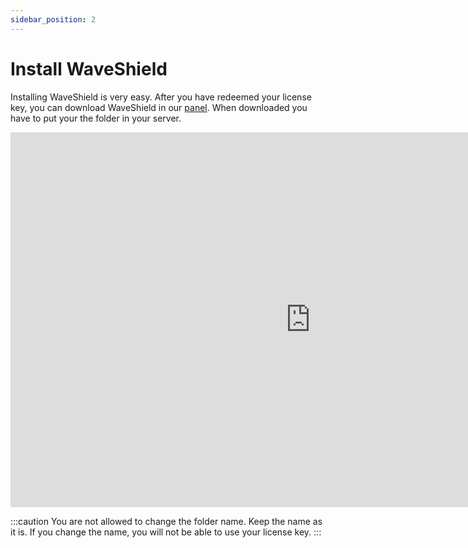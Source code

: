 ```yaml
---
sidebar_position: 2
---
```


# Install WaveShield

Installing WaveShield is very easy. After you have redeemed your license key, you can download WaveShield in our [panel](https://cloud.waveshield.xyz/).
When downloaded you have to put your the folder in your server.

<iframe width="959" height="600" src="https://www.youtube-nocookie.com/embed/jf0njjYG6c0?si=a7erBZgWXlKUV0Rl" title="YouTube video player" frameborder="0" allow="accelerometer; autoplay; clipboard-write; encrypted-media; gyroscope; picture-in-picture; web-share" allowfullscreen></iframe>

:::caution
You are not allowed to change the folder name. Keep the name as it is. If you change the name, you will not be able to use your license key.
:::
